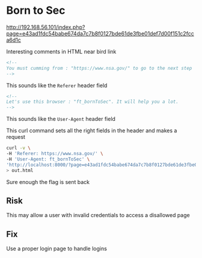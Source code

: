 # Born to Sec

http://192.168.56.101/index.php?page=e43ad1fdc54babe674da7c7b8f0127bde61de3fbe01def7d00f151c2fcca6d1c

Interesting comments in HTML near bird link

```html
<!--
You must cumming from : "https://www.nsa.gov/" to go to the next step
-->
```

This sounds like the `Referer` header field

```html
<!--
Let's use this browser : "ft_bornToSec". It will help you a lot.
-->
```

This sounds like the `User-Agent` header field

This curl command sets all the right fields in the header and makes a request

```bash
curl -v \
-H 'Referer: https://www.nsa.gov/' \
-H 'User-Agent: ft_bornToSec' \
'http://localhost:8000/?page=e43ad1fdc54babe674da7c7b8f0127bde61de3fbe01def7d00f151c2fcca6d1c' \
> out.html
```

Sure enough the flag is sent back

## Risk

This may allow a user with invalid credentials to access a disallowed page

## Fix

Use a proper login page to handle logins
